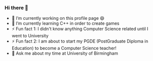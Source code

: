 ### Hi there 👋
- 🔭 I’m currently working on this profile page 😄
- 🌱 I’m currently learning C++ in order to create games
- ⚡ Fun fact 1: I didn't know anything Computer Science related until I went to University
- ⚡ Fun fact 2: I am about to start my PGDE (PostGraduate Diploma in Education) to become a Computer Science teacher!
- 💬 Ask me about my time at University of Birmingham
<!--
**InfiniteInfinities/InfiniteInfinities** is a ✨ _special_ ✨ repository because its `README.md` (this file) appears on your GitHub profile.

Here are some ideas to get you started:

- 🔭 I’m currently working on ...
- 🌱 I’m currently learning ...
- 👯 I’m looking to collaborate on ...
- 🤔 I’m looking for help with ...
- 💬 Ask me about ...
- 📫 How to reach me: ...
- 😄 Pronouns: ...
- ⚡ Fun fact: ...
-->
